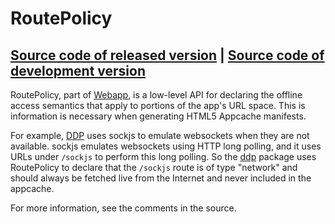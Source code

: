 # RoutePolicy
[Source code of released version](https://github.com/meteor/meteor/tree/master/packages/routepolicy) | [Source code of development version](https://github.com/meteor/meteor/tree/master/packages/routepolicy)
---

RoutePolicy, part of [Webapp](https://www.meteor.com/webapp), is a
low-level API for declaring the offline access semantics that apply to
portions of the app's URL space. This is information is necessary when
generating HTML5 Appcache manifests.

For example, [DDP](https://www.meteor.com/ddp) uses sockjs to emulate
websockets when they are not available. sockjs emulates websockets
using HTTP long polling, and it uses URLs under `/sockjs` to perform
this long polling. So the [ddp](https://atmospherejs.com/meteor/ddp)
package uses RoutePolicy to declare that the `/sockjs` route is of
type "network" and should always be fetched live from the Internet and
never included in the appcache.

For more information, see the comments in the source.
